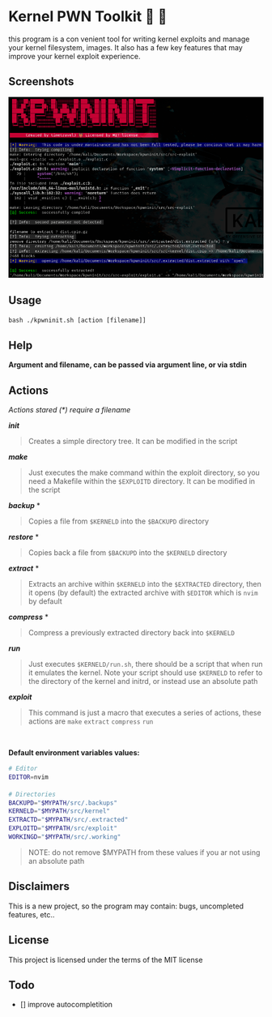 # Kernel PWN Toolkit :dragon: :space_invader:	
this program is a con venient tool for writing kernel exploits and manage your kernel filesystem, images. It also has a few key features that may improve your kernel exploit experience. 


## Screenshots

![image](img/banner.png)

## Usage

`bash ./kpwninit.sh [action [filename]]`

## Help
__Argument and filename, can be passed via argument line, or via stdin__


## Actions
_Actions stared (*) require a filename_


___init___
> Creates a simple directory tree. It can be modified in the script

___make___
> Just executes the make command within the exploit directory, so you need a Makefile within the `$EXPLOITD` directory. It can be modified in the script

___backup___ *
> Copies a file from `$KERNELD` into the `$BACKUPD` directory

___restore___ *
> Copies back a file from `$BACKUPD` into the `$KERNELD` directory

___extract___ *
> Extracts an archive within `$KERNELD` into the `$EXTRACTED` directory, then it opens (by default) the extracted archive with `$EDITOR` which is `nvim` by default

___compress___ *
> Compress a previously extracted directory back into `$KERNELD`

___run___
> Just executes `$KERNELD/run.sh`, there should be a script that when run it emulates the kernel. Note your script should use `$KERNELD` to refer to the directory of the kernel and initrd, or instead use an absolute path

___exploit___
> This command is just a macro that executes a series of actions, these actions are `make` `extract` `compress` `run`

<br>

__Default environment variables values:__
<br>


```sh
# Editor
EDITOR=nvim

# Directories
BACKUPD="$MYPATH/src/.backups"
KERNELD="$MYPATH/src/kernel"
EXTRACTD="$MYPATH/src/.extracted"
EXPLOITD="$MYPATH/src/exploit"
WORKINGD="$MYPATH/src/.working"
```

>NOTE: do not remove $MYPATH from these values if you ar not using an absolute path

    
## Disclaimers

This is a new project, so the program may contain: bugs, uncompleted features, etc..

## License
This project is licensed under the terms of the MIT license


## Todo
- [] improve autocompletition 
